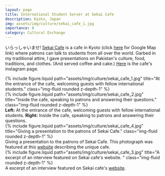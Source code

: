 ```yaml
---
layout: page
title: International Student Server at Sekai Cafe
description: Kyoto, Japan
img: assets/img/culture/sekai_cafe_1.jpg
importance: 8
category: Cultural Exchange
---
```


いらっしゃいませ! <a href="https://sekaicafekyoto.com/" target="_blank">Sekai Cafe</a> is a cafe in Kyoto (click <a href="https://maps.app.goo.gl/34nRvM95da3J6Abj9">here</a> for Google Map link) where patrons can talk to students from all over the world. Garbed in my traditional attire, I gave presentations on Pakistan's culture, food, traditions, and clothes. (And served coffee and cake.) <a href="https://www.instagram.com/sekai.cafe.jp/">Here</a> is the cafe's instagram page.

<div class="row">
    <div class="col-sm mt-3 mt-md-0">
        {% include figure.liquid path="assets/img/culture/sekai_cafe_1.jpg" title="At the entrance of the cafe, welcoming guests with fellow international students." class="img-fluid rounded z-depth-1" %}
    </div>
    <div class="col-sm mt-3 mt-md-0">
        {% include figure.liquid path="assets/img/culture/sekai_cafe_2.jpg" title="Inside the cafe, speaking to patrons and answering their questions." class="img-fluid rounded z-depth-1" %}
    </div>
</div>
<div class="caption">
    <b>Left:</b> At the entrance of the cafe, welcoming guests with fellow international students. <b>Right:</b> Inside the cafe, speaking to patrons and answering their questions.
</div>

<div class="row">
    <div class="col-sm mt-3 mt-md-0">
        {% include figure.liquid path="assets/img/culture/sekai_cafe_4.jpg" title="Giving a presentation to the patrons of Sekai Cafe." class="img-fluid rounded z-depth-1" %}
    </div>
</div>
<div class="caption">
    Giving a presentation to the patrons of Sekai Cafe. This photograph was featured at this <a href="https://kyotoliving.co.jp/topics/34875.html">website</a> describing the unique cafe. 
</div>

<div class="row">
    <div class="col-sm mt-3 mt-md-0">
        {% include figure.liquid path="assets/img/culture/sekai_cafe_3.jpg" title="A excerpt of an interview featured on Sekai cafe's website. " class="img-fluid rounded z-depth-1" %}
    </div>
</div>
<div class="caption">
    A excerpt of an interview featured on Sekai cafe's <a href="https://sekaicafekyoto.com/" target="_blank">website</a>. 
</div>

